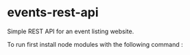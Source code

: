 # events-rest-api
Simple REST API for an event listing website.

To run first install node modules with the following command :

```npm install
```
